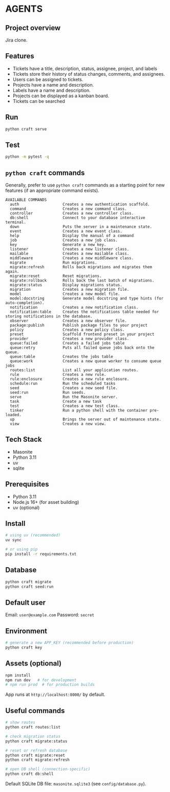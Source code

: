 # AGENTS

## Project overview

Jira clone.

## Features

* Tickets have a title, description, status, assignee, project, and labels
* Tickets store their history of status changes, comments, and assignees.
* Users can be assigned to tickets.
* Projects have a name and description.
* Labels have a name and description.
* Projects can be displayed as a kanban board.
* Tickets can be searched

## Run

```bash
python craft serve
```

## Test

```bash
python -m pytest -q
```

## `python craft` commands

Generally, prefer to use `python craft` commands as a starting point for new features (if an appropriate command exists).

```
AVAILABLE COMMANDS
  auth                   Creates a new authentication scaffold.
  command                Creates a new command class.
  controller             Creates a new controller class.
  db:shell               Connect to your database interactive terminal.
  down                   Puts the server in a maintenance state.
  event                  Creates a new event class.
  help                   Display the manual of a command
  job                    Creates a new job class.
  key                    Generate a new key.
  listener               Creates a new listener class.
  mailable               Creates a new mailable class.
  middleware             Creates a new middleware class.
  migrate                Run migrations.
  migrate:refresh        Rolls back migrations and migrates them again.
  migrate:reset          Reset migrations.
  migrate:rollback       Rolls back the last batch of migrations.
  migrate:status         Display migrations status.
  migration              Creates a new migration file.
  model                  Creates a new model file.
  model:docstring        Generate model docstring and type hints (for auto-completion).
  notification           Creates a new notification class.
  notification:table     Creates the notifications table needed for storing notifications in the database.
  observer               Creates a new observer file.
  package:publish        Publish package files to your project
  policy                 Creates a new policy class.
  preset                 Scaffold frontend preset in your project
  provider               Creates a new provider class.
  queue:failed           Creates a failed jobs table
  queue:retry            Puts all failed queue jobs back onto the queue.
  queue:table            Creates the jobs table
  queue:work             Creates a new queue worker to consume queue jobs
  routes:list            List all your application routes.
  rule                   Creates a new rule.
  rule:enclosure         Creates a new rule enclosure.
  schedule:run           Run the scheduled tasks
  seed                   Creates a new seed file.
  seed:run               Run seeds.
  serve                  Run the Masonite server.
  task                   Create a new task
  test                   Creates a new test class.
  tinker                 Run a python shell with the container pre-loaded.
  up                     Brings the server out of maintenance state.
  view                   Creates a new view.
```


## Tech Stack

* Masonite
* Python 3.11
* uv
* sqlite

## Prerequisites

* Python 3.11
* Node.js 16+ (for asset building)
* uv (optional)

## Install

```bash
# using uv (recommended)
uv sync

# or using pip
pip install -r requirements.txt
```

## Database

```bash
python craft migrate
python craft seed:run
```

## Default user

Email: `user@example.com`  Password: `secret`

## Environment

```bash
# generate a new APP_KEY (recommended before production)
python craft key
```

## Assets (optional)

```bash
npm install
npm run dev   # for development
# npm run prod  # for production builds
```

App runs at `http://localhost:8000/` by default.

## Useful commands

```bash
# show routes
python craft routes:list

# check migration status
python craft migrate:status

# reset or refresh database
python craft migrate:reset
python craft migrate:refresh

# open DB shell (connection-specific)
python craft db:shell
```

Default SQLite DB file: `masonite.sqlite3` (see `config/database.py`).